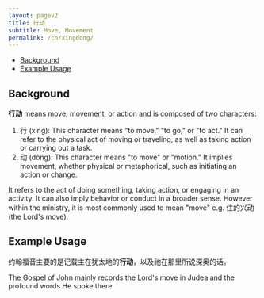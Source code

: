 ```yaml
---
layout: pagev2
title: 行动
subtitle: Move, Movement
permalink: /cn/xingdong/
---
```

- [Background](#background)
- [Example Usage](#example-usage)

## Background

**行动** means move, movement, or action and is composed of two characters:

1. 行 (xíng): This character means "to move," "to go," or "to act." It can refer to the physical act of moving or traveling, as well as taking action or carrying out a task.
2. 动 (dòng): This character means "to move" or "motion." It implies movement, whether physical or metaphorical, such as initiating an action or change.

It refers to the act of doing something, taking action, or engaging in an activity. It can also imply behavior or conduct in a broader sense. However within the ministry, it is most commonly used to mean "move" e.g. 住的兴动 (the Lord's move).

## Example Usage

约翰福音主要的是记载主在犹太地的**行动**，以及祂在那里所说深奥的话。

The Gospel of John mainly records the Lord's move in Judea and the profound words He spoke there.